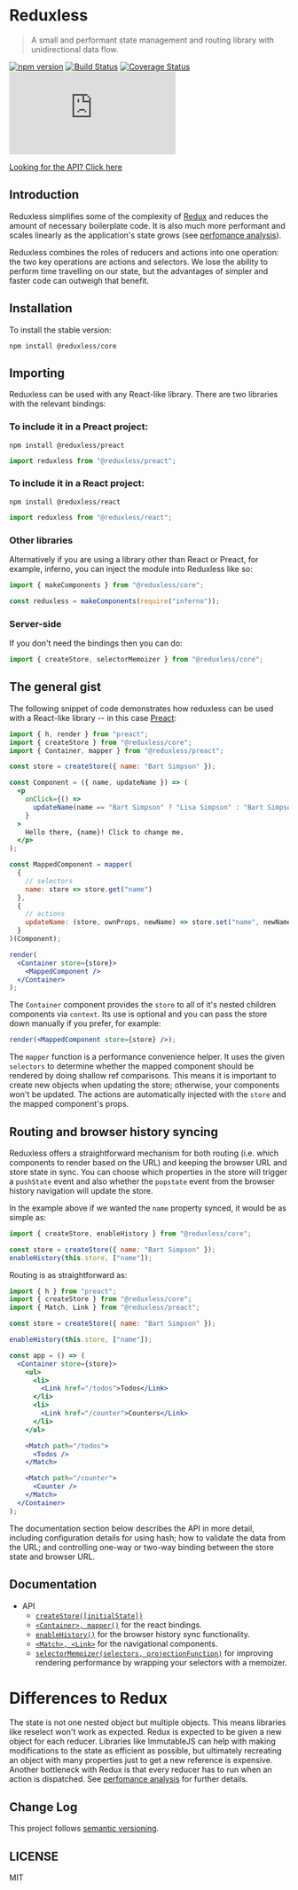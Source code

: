 # Reduxless

> A small and performant state management and routing library with unidirectional data flow.

[![npm version](https://badge.fury.io/js/reduxless.svg)](https://badge.fury.io/js/reduxless) [![Build Status](https://travis-ci.org/dhassaine/reduxless.svg?branch=master)](https://travis-ci.org/dhassaine/reduxless) [![Coverage Status](https://coveralls.io/repos/github/dhassaine/reduxless/badge.svg?branch=master)](https://coveralls.io/github/dhassaine/reduxless?branch=master)
[![gzip size](http://img.badgesize.io/https://unpkg.com/reduxless/dist/reduxless.min.js?compression=gzip)](https://unpkg.com/reduxless/dist/reduxless.min.js)

[Looking for the API? Click here](#documentation)

## Introduction

Reduxless simplifies some of the complexity of [Redux](https://github.com/reactjs/redux) and reduces the amount of necessary boilerplate code. It is also much more performant and scales linearly as the application's state grows (see [perfomance analysis](https://dhassaine.github.io/reduxless/performance)).

Reduxless combines the roles of reducers and actions into one operation: the two key operations are actions and selectors. We lose the ability to perform time travelling on our state, but the advantages of simpler and faster code can outweigh that benefit.

## Installation

To install the stable version:

```
npm install @reduxless/core
```

## Importing

Reduxless can be used with any React-like library. There are two libraries with the relevant bindings:

### To include it in a Preact project:

`npm install @reduxless/preact`

```js
import reduxless from "@reduxless/preact";
```

### To include it in a React project:

`npm install @reduxless/react`

```js
import reduxless from "@reduxless/react";
```

### Other libraries

Alternatively if you are using a library other than React or Preact, for example, inferno, you can inject the module into Reduxless like so:

```js
import { makeComponents } from "@reduxless/core";

const reduxless = makeComponents(require("inferno"));
```

### Server-side

If you don't need the bindings then you can do:

```js
import { createStore, selectorMemoizer } from "@reduxless/core";
```

## The general gist

The following snippet of code demonstrates how reduxless can be used with a React-like library -- in this case [Preact](https://preactjs.com/):

```jsx
import { h, render } from "preact";
import { createStore } from "@reduxless/core";
import { Container, mapper } from "@reduxless/preact";

const store = createStore({ name: "Bart Simpson" });

const Component = ({ name, updateName }) => (
  <p
    onClick={() =>
      updateName(name == "Bart Simpson" ? "Lisa Simpson" : "Bart Simpson")
    }
  >
    Hello there, {name}! Click to change me.
  </p>
);

const MappedComponent = mapper(
  {
    // selectors
    name: store => store.get("name")
  },
  {
    // actions
    updateName: (store, ownProps, newName) => store.set("name", newName)
  }
)(Component);

render(
  <Container store={store}>
    <MappedComponent />
  </Container>
);
```

The `Container` component provides the `store` to all of it's nested children components via `context`. Its use is optional and you can pass the store down manually if you prefer, for example:

```jsx
render(<MappedComponent store={store} />);
```

The `mapper` function is a performance convenience helper. It uses the given `selectors` to determine whether the mapped component should be rendered by doing shallow ref comparisons. This means it is important to create new objects when updating the store; otherwise, your components won't be updated. The actions are automatically injected with the `store` and the mapped component's props.

## Routing and browser history syncing

Reduxless offers a straightforward mechanism for both routing (i.e. which components to render based on the URL) and keeping the browser URL and store state in sync. You can choose which properties in the store will trigger a `pushState` event and also whether the `popstate` event from the browser history navigation will update the store.

In the example above if we wanted the `name` property synced, it would be as simple as:

```js
import { createStore, enableHistory } from "@reduxless/core";

const store = createStore({ name: "Bart Simpson" });
enableHistory(this.store, ["name"]);
```

Routing is as straightforward as:

```jsx
import { h } from "preact";
import { createStore } from "@reduxless/core";
import { Match, Link } from "@reduxless/preact";

const store = createStore({ name: "Bart Simpson" });

enableHistory(this.store, ["name"]);

const app = () => (
  <Container store={store}>
    <ul>
      <li>
        <Link href="/todos">Todos</Link>
      </li>
      <li>
        <Link href="/counter">Counters</Link>
      </li>
    </ul>

    <Match path="/todos">
      <Todos />
    </Match>

    <Match path="/counter">
      <Counter />
    </Match>
  </Container>
);
```

The documentation section below describes the API in more detail, including configuration details for using hash; how to validate the data from the URL; and controlling one-way or two-way binding between the store state and browser URL.

## Documentation

- API
  - [`createStore([initialState])`](https://dhassaine.github.io/reduxless/store)
  - [`<Container>, mapper()`](https://dhassaine.github.io/reduxless/container-mapper) for the react bindings.
  - [`enableHistory()`](https://dhassaine.github.io/reduxless/enable-history) for the browser history sync functionality.
  - [`<Match>, <Link>`](https://dhassaine.github.io/reduxless/router) for the navigational components.
  - [`selectorMemoizer(selectors, projectionFunction)`](https://dhassaine.github.io/reduxless/selector-memoizer) for improving rendering performance by wrapping your selectors with a memoizer.

# Differences to Redux

The state is not one nested object but multiple objects. This means libraries like reselect won't work as expected. Redux is expected to be given a new object for each reducer. Libraries like ImmutableJS can help with making modifications to the state as efficient as possible, but ultimately recreating an object with many properties just to get a new reference is expensive. Another bottleneck with Redux is that every reducer has to run when an action is dispatched. See [perfomance analysis](https://dhassaine.github.io/reduxless/performance) for further details.

## Change Log

This project follows [semantic versioning](http://semver.org/).

## LICENSE

MIT
